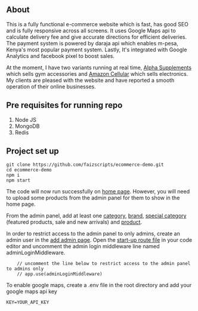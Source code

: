 ## About
This is a fully functional e-commerce website which is fast, has good SEO and is fully responsive across all screens. It uses Google Maps api to
calculate delivery fee and give accurate directions for efficient deliveries. The payment system is powered by daraja api which enables m-pesa, Kenya's most popular payment system. Lastly, It's integrated with Google Analytics and facebook pixel to boost sales.

At the moment, I have two variants running at real time, [Alpha Supplements](http://alpha-supplement.com/) which sells gym accessories and [Amazon Cellular](http://139.162.233.144/) which sells electronics. My clients are pleased with the website and have reported a smooth operation of their online businesses.

## Pre requisites for running repo
1. Node JS
2. MongoDB
3. Redis

## Project set up 

```
git clone https://github.com/faizscripts/ecommerce-demo.git
cd ecommerce-demo
npm i
npm start
```

The code will now run successfully on [home page](http://localhost:3000/). However, you will need to upload some products from the admin panel for them to show in the home page.

From the admin panel, add at least one [category](http://localhost:3000/admin/categories/new), [brand](http://localhost:3000/admin/brand/new), [special category](http://localhost:3000/admin/specials/new) (featured products, sale and new arrivals) and [product](http://localhost:3000/admin/products/new).

In order to restrict access to the admin panel to only admins, create an admin user in the [add admin page](http://localhost:3000/admin/admins/new). Open the [start-up route file](/startup/routes.js) in your code editor and uncomment the admin login middleware line named adminLoginMiddleware.
```
    // uncomment the line below to restrict access to the admin panel to admins only
    // app.use(adminLoginMiddleware)
```

To enable google maps, create a .env file in the root directory and add your google maps api key

```KEY=YOUR_API_KEY```
